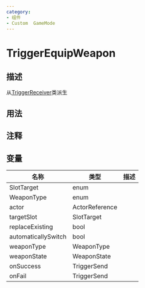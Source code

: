 ```yaml
---
category: 
- 组件
- Custom  GameMode
---
```

# TriggerEquipWeapon
## 描述
从[TriggerReceiver](./TriggerReceiver.md)类派生
## 用法

## 注释

## 变量
| 名称 | 类型 | 描述 |
| ----------- | ----------- | ----------- |
| SlotTarget | enum |  |  
| WeaponType | enum |  |  
| actor | ActorReference |  |  
| targetSlot | SlotTarget |  |  
| replaceExisting  | bool |  |  
| automaticallySwitch  | bool |  |  
| weaponType | WeaponType |  |  
| weaponState | WeaponState |  |  
| onSuccess | TriggerSend |  |  
| onFail | TriggerSend |  |  
